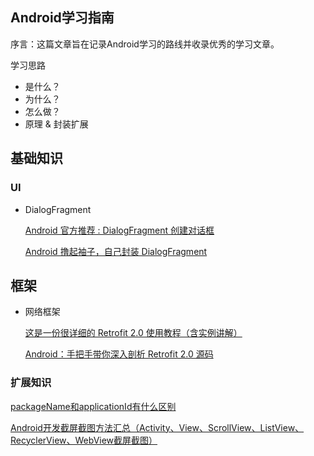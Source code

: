 ## Android学习指南

序言：这篇文章旨在记录Android学习的路线并收录优秀的学习文章。

学习思路

 * 是什么？
 * 为什么？
 * 怎么做？
 * 原理 & 封装扩展
    
## 基础知识
### UI
* DialogFragment

    [Android 官方推荐 : DialogFragment 创建对话框](https://blog.csdn.net/lmj623565791/article/details/37815413)

    [Android 撸起袖子，自己封装 DialogFragment
    ](https://mp.weixin.qq.com/s?__biz=MzIxNzU1Nzk3OQ==&mid=2247484330&idx=1&sn=b1b4f88041520fa01685a8ca3885ff7e&chksm=97f6bd1ea08134088d28281021cb210d636546057fbf2f5100d6c98a695d67aa20b7bc7237d7&scene=38#wechat_redirect)

## 框架

* 网络框架

    [这是一份很详细的 Retrofit 2.0 使用教程（含实例讲解）](https://blog.csdn.net/carson_ho/article/details/73732076)

    [Android：手把手带你深入剖析 Retrofit 2.0 源码](https://blog.csdn.net/carson_ho/article/details/73732115)



### 扩展知识

[packageName和applicationId有什么区别](https://blog.csdn.net/u011889786/article/details/54296462)

[Android开发截屏截图方法汇总（Activity、View、ScrollView、ListView、RecyclerView、WebView截屏截图）](https://www.jianshu.com/p/81c413a3692f)
 






